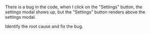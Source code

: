There is a bug in the code, when I click on the "Settings" button, the settings modal shows up, but the "Settings" button renders above the settings modal.

Identify the root cause and fix the bug.